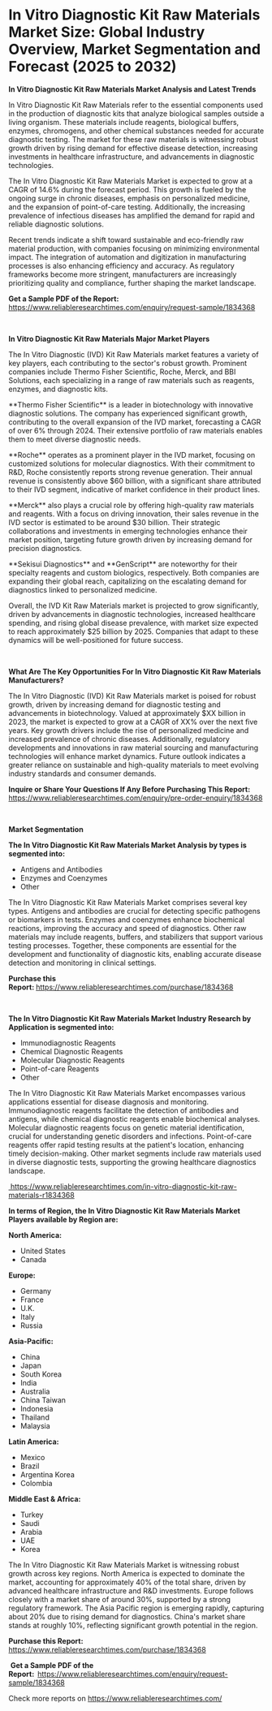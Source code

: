 <p><h1>In Vitro Diagnostic Kit Raw Materials Market Size: Global Industry Overview, Market Segmentation and Forecast (2025 to 2032)</h1></p><p><strong>In Vitro Diagnostic Kit Raw Materials Market Analysis and Latest Trends</strong></p>
<p><p>In Vitro Diagnostic Kit Raw Materials refer to the essential components used in the production of diagnostic kits that analyze biological samples outside a living organism. These materials include reagents, biological buffers, enzymes, chromogens, and other chemical substances needed for accurate diagnostic testing. The market for these raw materials is witnessing robust growth driven by rising demand for effective disease detection, increasing investments in healthcare infrastructure, and advancements in diagnostic technologies.</p><p>The In Vitro Diagnostic Kit Raw Materials Market is expected to grow at a CAGR of 14.6% during the forecast period. This growth is fueled by the ongoing surge in chronic diseases, emphasis on personalized medicine, and the expansion of point-of-care testing. Additionally, the increasing prevalence of infectious diseases has amplified the demand for rapid and reliable diagnostic solutions.</p><p>Recent trends indicate a shift toward sustainable and eco-friendly raw material production, with companies focusing on minimizing environmental impact. The integration of automation and digitization in manufacturing processes is also enhancing efficiency and accuracy. As regulatory frameworks become more stringent, manufacturers are increasingly prioritizing quality and compliance, further shaping the market landscape.</p></p>
<p><strong>Get a Sample PDF of the Report:&nbsp;</strong> <a href="https://www.reliableresearchtimes.com/enquiry/request-sample/1834368?utm_campaign=2535&utm_medium=2&utm_source=Github&utm_content=ia&utm_term=03032025&utm_id=in-vitro-diagnostic-kit-raw-materials">https://www.reliableresearchtimes.com/enquiry/request-sample/1834368</a></p>
<p>&nbsp;</p>
<p><strong>In Vitro Diagnostic Kit Raw Materials Major Market Players</strong></p>
<p><p>The In Vitro Diagnostic (IVD) Kit Raw Materials market features a variety of key players, each contributing to the sector's robust growth. Prominent companies include Thermo Fisher Scientific, Roche, Merck, and BBI Solutions, each specializing in a range of raw materials such as reagents, enzymes, and diagnostic kits.</p><p>**Thermo Fisher Scientific** is a leader in biotechnology with innovative diagnostic solutions. The company has experienced significant growth, contributing to the overall expansion of the IVD market, forecasting a CAGR of over 6% through 2024. Their extensive portfolio of raw materials enables them to meet diverse diagnostic needs.</p><p>**Roche** operates as a prominent player in the IVD market, focusing on customized solutions for molecular diagnostics. With their commitment to R&D, Roche consistently reports strong revenue generation. Their annual revenue is consistently above $60 billion, with a significant share attributed to their IVD segment, indicative of market confidence in their product lines.</p><p>**Merck** also plays a crucial role by offering high-quality raw materials and reagents. With a focus on driving innovation, their sales revenue in the IVD sector is estimated to be around $30 billion. Their strategic collaborations and investments in emerging technologies enhance their market position, targeting future growth driven by increasing demand for precision diagnostics.</p><p>**Sekisui Diagnostics** and **GenScript** are noteworthy for their specialty reagents and custom biologics, respectively. Both companies are expanding their global reach, capitalizing on the escalating demand for diagnostics linked to personalized medicine.</p><p>Overall, the IVD Kit Raw Materials market is projected to grow significantly, driven by advancements in diagnostic technologies, increased healthcare spending, and rising global disease prevalence, with market size expected to reach approximately $25 billion by 2025. Companies that adapt to these dynamics will be well-positioned for future success.</p></p>
<p>&nbsp;</p>
<p><strong>What Are The Key Opportunities For In Vitro Diagnostic Kit Raw Materials Manufacturers?</strong></p>
<p><p>The In Vitro Diagnostic (IVD) Kit Raw Materials market is poised for robust growth, driven by increasing demand for diagnostic testing and advancements in biotechnology. Valued at approximately $XX billion in 2023, the market is expected to grow at a CAGR of XX% over the next five years. Key growth drivers include the rise of personalized medicine and increased prevalence of chronic diseases. Additionally, regulatory developments and innovations in raw material sourcing and manufacturing technologies will enhance market dynamics. Future outlook indicates a greater reliance on sustainable and high-quality materials to meet evolving industry standards and consumer demands.</p></p>
<p><strong>Inquire or Share Your Questions If Any Before Purchasing This Report:</strong> <a href="https://www.reliableresearchtimes.com/enquiry/pre-order-enquiry/1834368?utm_campaign=2535&utm_medium=2&utm_source=Github&utm_content=ia&utm_term=03032025&utm_id=in-vitro-diagnostic-kit-raw-materials">https://www.reliableresearchtimes.com/enquiry/pre-order-enquiry/1834368</a></p>
<p>&nbsp;</p>
<p><strong>Market Segmentation</strong></p>
<p><strong>The In Vitro Diagnostic Kit Raw Materials Market Analysis by types is segmented into:</strong></p>
<p><ul><li>Antigens and Antibodies</li><li>Enzymes and Coenzymes</li><li>Other</li></ul></p>
<p><p>The In Vitro Diagnostic Kit Raw Materials Market comprises several key types. Antigens and antibodies are crucial for detecting specific pathogens or biomarkers in tests. Enzymes and coenzymes enhance biochemical reactions, improving the accuracy and speed of diagnostics. Other raw materials may include reagents, buffers, and stabilizers that support various testing processes. Together, these components are essential for the development and functionality of diagnostic kits, enabling accurate disease detection and monitoring in clinical settings.</p></p>
<p><strong>Purchase this Report:&nbsp;</strong><a href="https://www.reliableresearchtimes.com/purchase/1834368?utm_campaign=2535&utm_medium=2&utm_source=Github&utm_content=ia&utm_term=03032025&utm_id=in-vitro-diagnostic-kit-raw-materials">https://www.reliableresearchtimes.com/purchase/1834368</a></p>
<p>&nbsp;</p>
<p><strong>The In Vitro Diagnostic Kit Raw Materials Market Industry Research by Application is segmented into:</strong></p>
<p><ul><li>Immunodiagnostic Reagents</li><li>Chemical Diagnostic Reagents</li><li>Molecular Diagnostic Reagents</li><li>Point-of-care Reagents</li><li>Other</li></ul></p>
<p><p>The In Vitro Diagnostic Kit Raw Materials Market encompasses various applications essential for disease diagnosis and monitoring. Immunodiagnostic reagents facilitate the detection of antibodies and antigens, while chemical diagnostic reagents enable biochemical analyses. Molecular diagnostic reagents focus on genetic material identification, crucial for understanding genetic disorders and infections. Point-of-care reagents offer rapid testing results at the patient's location, enhancing timely decision-making. Other market segments include raw materials used in diverse diagnostic tests, supporting the growing healthcare diagnostics landscape.</p></p>
<p><a href="https://www.reliableresearchtimes.com/in-vitro-diagnostic-kit-raw-materials-r1834368?utm_campaign=2535&utm_medium=2&utm_source=Github&utm_content=ia&utm_term=03032025&utm_id=in-vitro-diagnostic-kit-raw-materials">&nbsp;https://www.reliableresearchtimes.com/in-vitro-diagnostic-kit-raw-materials-r1834368</a></p>
<p><strong>In terms of Region, the In Vitro Diagnostic Kit Raw Materials Market Players available by Region are:</strong></p>
<p>
    <p> <strong> North America: </strong>
        <ul>
            <li>United States</li>
            <li>Canada</li>
        </ul>
        </p> 
    <p> <strong> Europe: </strong>
        <ul>
            <li>Germany</li>
            <li>France</li>
            <li>U.K.</li>
            <li>Italy</li>
            <li>Russia</li>
        </ul>
        </p> 
    <p> <strong> Asia-Pacific: </strong>
        <ul>
            <li>China</li>
            <li>Japan</li>
            <li>South Korea</li>
            <li>India</li>
            <li>Australia</li>
            <li>China Taiwan</li>
            <li>Indonesia</li>
            <li>Thailand</li>
            <li>Malaysia</li>
        </ul>
        </p> 
    <p> <strong> Latin America: </strong>
        <ul>
            <li>Mexico</li>
            <li>Brazil</li>
            <li>Argentina Korea</li>
            <li>Colombia</li>
        </ul>
        </p> 
    <p> <strong> Middle East & Africa: </strong>
        <ul>
            <li>Turkey</li>
            <li>Saudi</li>
            <li>Arabia</li>
            <li>UAE</li>
            <li>Korea</li>
        </ul>
    </p>
    </p>
<p><p>The In Vitro Diagnostic Kit Raw Materials Market is witnessing robust growth across key regions. North America is expected to dominate the market, accounting for approximately 40% of the total share, driven by advanced healthcare infrastructure and R&D investments. Europe follows closely with a market share of around 30%, supported by a strong regulatory framework. The Asia Pacific region is emerging rapidly, capturing about 20% due to rising demand for diagnostics. China's market share stands at roughly 10%, reflecting significant growth potential in the region.</p></p>
<p><strong>Purchase this Report: </strong><a href="https://www.reliableresearchtimes.com/purchase/1834368?utm_campaign=2535&utm_medium=2&utm_source=Github&utm_content=ia&utm_term=03032025&utm_id=in-vitro-diagnostic-kit-raw-materials">https://www.reliableresearchtimes.com/purchase/1834368</a></p>
<p>&nbsp;<strong>Get a Sample PDF of the Report:&nbsp;&nbsp;</strong><a href="https://www.reliableresearchtimes.com/enquiry/request-sample/1834368?utm_campaign=2535&utm_medium=2&utm_source=Github&utm_content=ia&utm_term=03032025&utm_id=in-vitro-diagnostic-kit-raw-materials">https://www.reliableresearchtimes.com/enquiry/request-sample/1834368</a></p>
<p><strong></strong></p>
<p>Check more reports on <a href="https://www.reliableresearchtimes.com/?utm_campaign=2535&utm_medium=2&utm_source=Github&utm_content=ia&utm_term=03032025&utm_id=in-vitro-diagnostic-kit-raw-materials">https://www.reliableresearchtimes.com/</a></p>